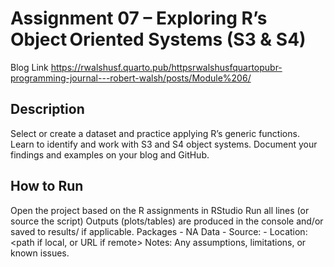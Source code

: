 # Assignment 07 – Exploring R’s Object Oriented Systems (S3 &amp; S4)
Blog Link
https://rwalshusf.quarto.pub/httpsrwalshusfquartopubr-programming-journal---robert-walsh/posts/Module%206/

## Description
Select or create a dataset and practice applying R’s generic functions.
Learn to identify and work with S3 and S4 object systems.
Document your findings and examples on your blog and GitHub.

## How to Run
Open the project based on the R assignments in RStudio
Run all lines (or source the script)
Outputs (plots/tables) are produced in the console and/or saved to results/ if applicable.
Packages - NA
Data - Source: - Location: <path if local, or URL if remote>
Notes: Any assumptions, limitations, or known issues.
